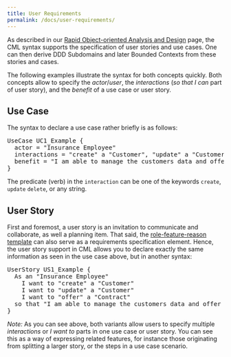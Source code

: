 ```yaml
---
title: User Requirements
permalink: /docs/user-requirements/
---
```


As described in our [Rapid Object-oriented Analysis and Design](/docs/rapid-ooad/) page, the CML syntax supports the specification of user stories and use cases. One can then derive DDD Subdomains and later Bounded Contexts from these stories
and cases.

The following examples illustrate the syntax for both concepts quickly. Both concepts allow to specify the _actor_/_user_, the _interactions_ (_so that I can_ part of user story), and
the _benefit_ of a use case or user story. 

## Use Case
The syntax to declare a use case rather briefly is as follows:

<div class="highlight"><pre><span></span><span class="k">UseCase</span> UC1_Example {
  <span class="k">actor</span> = <span class="s">&quot;Insurance Employee&quot;</span>
  <span class="k">interactions</span> = <span class="s">&quot;create&quot;</span> <span class="k">a</span> <span class="s">&quot;Customer&quot;</span>, <span class="s">&quot;update&quot;</span> <span class="k">a</span> <span class="s">&quot;Customer&quot;</span>, <span class="s">&quot;offer&quot;</span> <span class="k">a</span> <span class="s">&quot;Contract&quot;</span>
  <span class="k">benefit</span> = <span class="s">&quot;I am able to manage the customers data and offer them insurance contracts.&quot;</span>
}
</pre></div>

The predicate (verb) in the `interaction` can be one of the keywords `create`, `update` `delete`, or any string.

## User Story
First and foremost, a user story is an invitation to communicate and collaborate, as well a planning item. That said, the [role-feature-reason template](https://www.agilealliance.org/glossary/user-story-template/) can also serve as a requirements specification element. Hence, the user story support in CML allows you to declare exactly the same information as seen in the use case above, but in another syntax:

<div class="highlight"><pre><span></span><span class="k">UserStory</span> US1_Example {
  <span class="k">As</span> <span class="k">an</span> <span class="s">&quot;Insurance Employee&quot;</span>
    <span class="k">I</span> <span class="k">want</span> <span class="k">to</span> <span class="s">&quot;create&quot;</span> <span class="k">a</span> <span class="s">&quot;Customer&quot;</span>
    <span class="k">I</span> <span class="k">want</span> <span class="k">to</span> <span class="s">&quot;update&quot;</span> <span class="k">a</span> <span class="s">&quot;Customer&quot;</span>
    <span class="k">I</span> <span class="k">want</span> <span class="k">to</span> <span class="s">&quot;offer&quot;</span> <span class="k">a</span> <span class="s">&quot;Contract&quot;</span>
  <span class="k">so</span> <span class="k">that</span> <span class="s">&quot;I am able to manage the customers data and offer them insurance contracts.&quot;</span>
}
</pre></div>

*Note:* As you can see above, both variants allow users to specify multiple _interactions_ or _I want to_ parts in one use case or user story. You can see this as a way of expressing related features, for instance those originating from splitting a larger story, or the steps in a use case scenario.
